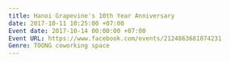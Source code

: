 ```yaml
---
title: Hanoi Grapevine's 10th Year Anniversary
date: 2017-10-11 10:25:00 +07:00
Event date: 2017-10-14 00:00:00 +07:00
Event URL: https://www.facebook.com/events/2124863681074231
Genre: TOONG coworking space
---
```


